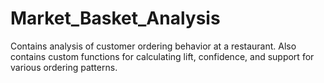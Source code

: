 # Market_Basket_Analysis
Contains analysis of customer ordering behavior at a restaurant. Also contains custom functions for calculating lift, confidence, and support for various ordering patterns.
